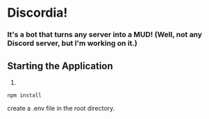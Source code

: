 # Discordia!
### It's a bot that turns any server into a MUD!  (Well, not any Discord server, but I'm working on it.)

## Starting the Application
1. 
```
npm install
```
create a .env file in the root directory.